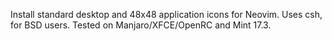 Install standard desktop and 48x48 application icons for Neovim.
Uses csh, for BSD users.
Tested on Manjaro/XFCE/OpenRC and Mint 17.3.
